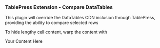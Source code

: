 <h3>TablePress Extension - Compare DataTables</h3>
<p>This plugin will override the DataTables CDN inclusion through TablePress,<br>
providing the ability to compare selected rows</p>
<p>To hide lengthy cell content, warp the content with <div class="hidden">Your Content Here</div></p> 
